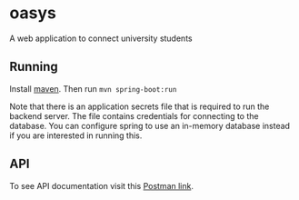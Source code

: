 # oasys
A web application to connect university students

## Running 
Install [maven](https://maven.apache.org/install.html). Then run `mvn spring-boot:run`

Note that there is an application secrets file that is required to run the backend server. The file contains credentials for connecting to the database. You can configure spring to use an in-memory database instead if you are interested in running this. 

## API 
To see API documentation visit this [Postman link](https://documenter.getpostman.com/view/5819282/RzZ9GeNf).
